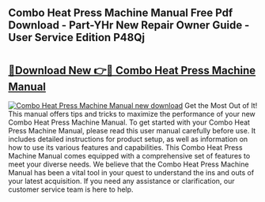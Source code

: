 ## Combo Heat Press Machine Manual Free Pdf Download - Part-YHr New Repair Owner Guide - User Service Edition P48Qj

# <h2><a href="http://bc38065.oget.top/?id=Combo+Heat+Press+Machine+Manual">🔗Download New 👉🔴 Combo Heat Press Machine Manual</a></h2>

[![Combo Heat Press Machine Manual new download](https://i.imgur.com/5g1atiW.png)](http://bc38065.oget.top/?id=Combo+Heat+Press+Machine+Manual)
Get the Most Out of It! This manual offers tips and tricks to maximize the performance of your new Combo Heat Press Machine Manual. To get started with your Combo Heat Press Machine Manual, please read this user manual carefully before use. It includes detailed instructions for product setup, as well as information on how to use its various features and capabilities. This Combo Heat Press Machine Manual comes equipped with a comprehensive set of features to meet your diverse needs. We believe that the Combo Heat Press Machine Manual has been a vital tool in your quest to understand the ins and outs of your latest acquisition. If you need any assistance or clarification, our customer service team is here to help.
